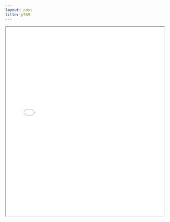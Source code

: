 ```yaml
---
layout: post
title: p969
---
```


<div class="pdf-container">
<iframe src="/ea/assets/pdfs/pub.n.ins/p969.pdf" height="600" width="100%" allowFullScreen="true"></iframe>
</div>

